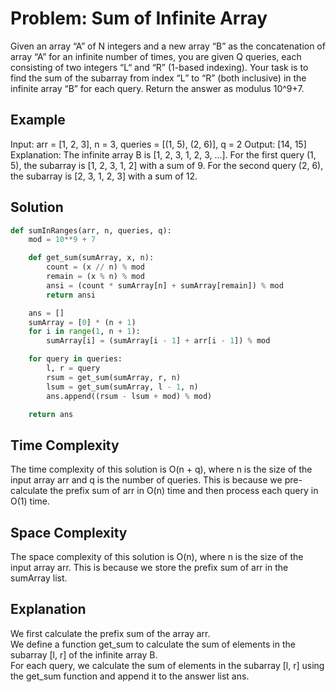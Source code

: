 # Problem: Sum of Infinite Array

Given an array “A” of N integers and a new array “B” as the concatenation of array “A” for an infinite number of times, you are given Q queries, each consisting of two integers “L“ and “R” (1-based indexing). Your task is to find the sum of the subarray from index “L” to “R” (both inclusive) in the infinite array “B” for each query. Return the answer as modulus 10^9+7.

## Example

Input: arr = [1, 2, 3], n = 3, queries = [(1, 5), (2, 6)], q = 2
Output: [14, 15]
Explanation:
The infinite array B is [1, 2, 3, 1, 2, 3, ...].
For the first query (1, 5), the subarray is [1, 2, 3, 1, 2] with a sum of 9.
For the second query (2, 6), the subarray is [2, 3, 1, 2, 3] with a sum of 12.

## Solution

```python
def sumInRanges(arr, n, queries, q):
    mod = 10**9 + 7

    def get_sum(sumArray, x, n):
        count = (x // n) % mod
        remain = (x % n) % mod
        ansi = (count * sumArray[n] + sumArray[remain]) % mod
        return ansi

    ans = []
    sumArray = [0] * (n + 1)
    for i in range(1, n + 1):
        sumArray[i] = (sumArray[i - 1] + arr[i - 1]) % mod

    for query in queries:
        l, r = query
        rsum = get_sum(sumArray, r, n)
        lsum = get_sum(sumArray, l - 1, n)
        ans.append((rsum - lsum + mod) % mod)

    return ans

```

<h2>Time Complexity</h2>

The time complexity of this solution is O(n + q), where n is the size of the input array arr and q is the number of queries. This is because we pre-calculate the prefix sum of arr in O(n) time and then process each query in O(1) time.<br>

<h2>Space Complexity</h2>

The space complexity of this solution is O(n), where n is the size of the input array arr. This is because we store the prefix sum of arr in the sumArray list.<br>

<h2>Explanation</h2>

We first calculate the prefix sum of the array arr.<br>
We define a function get_sum to calculate the sum of elements in the subarray [l, r] of the infinite array B.<br>
For each query, we calculate the sum of elements in the subarray [l, r] using the get_sum function and append it to the answer list ans.
